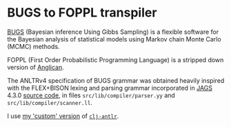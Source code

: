 # BUGS to FOPPL transpiler

[BUGS](https://www.mrc-bsu.cam.ac.uk/software/bugs) (Bayesian inference Using Gibbs Sampling) is a flexible software for the Bayesian analysis of statistical models using Markov chain Monte Carlo (MCMC) methods.

FOPPL (First Order Probabilistic Programming Language) is a stripped down version of [Anglican](http://www.robots.ox.ac.uk/~fwood/anglican).

The ANLTRv4 specification of BUGS grammar was obtained heavily inspired with the FLEX+BISON lexing and parsing grammar incorporated in [JAGS](http://mcmc-jags.sourceforge.net/) 4.3.0 [source code](https://sourceforge.net/projects/mcmc-jags/files/JAGS/4.x/Source/), in files `src/lib/compiler/parser.yy` and `src/lib/compiler/scanner.ll`.

I use [my 'custom' version](https://github.com/talesa/clj-antlr) of [`clj-antlr`](https://github.com/aphyr/clj-antlr/).
